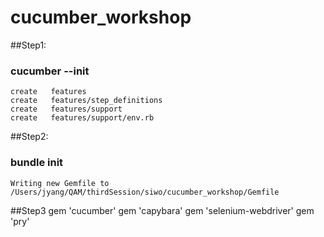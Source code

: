 # cucumber_workshop

##Step1:
### cucumber --init
	create   features
	create   features/step_definitions
	create   features/support
	create   features/support/env.rb
##Step2:
### bundle init
	Writing new Gemfile to /Users/jyang/QAM/thirdSession/siwo/cucumber_workshop/Gemfile
##Step3
	gem 'cucumber'
	gem 'capybara'
	gem 'selenium-webdriver'
	gem 'pry'
